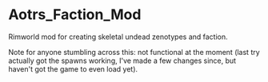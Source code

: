 # Aotrs_Faction_Mod
Rimworld mod for creating skeletal undead zenotypes and faction.

Note for anyone stumbling across this: not functional at the moment (last try actually got the spawns working, I've made a few changes since, but haven't got the game to even load yet).
